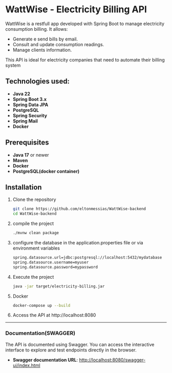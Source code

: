 # WattWise - Electricity Billing API

WattWise is a restfull app developed with Spring Boot to manage electricity consumption billing.
It allows:
- Generate e send bills by email.
- Consult and update consumption readings.
- Manage clients information.

This API is ideal for electricity companies that need to automate their billing system

## Technologies used:
- **Java 22**
- **Spring Boot 3.x**
- **Spring Data JPA**
- **PostgreSQL**
- **Spring Security**
- **Spring Mail**
- **Docker**

## Prerequisites
- **Java 17** or newer
- **Maven**
- **Docker**
- **PostgreSQL(docker container)**


## Installation
1. Clone the repository
    ```bash
   git clone https://github.com/eltonmessias/WattWise-backend
   cd WattWise-backend
   
2. compile the project
    ```bash
   ./mvnw clean package
   
3. configure the database in the application.properties file or via environment variables
    ```bash 
   spring.datasource.url=jdbc:postgresql://localhost:5432/mydatabase
   spring.datasource.username=myuser
   spring.datasource.password=mypassword
   
4. Execute the project
    ```bash
   java -jar target/electricity-billing.jar

5. Docker
    ```bash
   docker-compose up --build

6. Access  the API at http://localhost:8080

---

### **Documentation(SWAGGER)**

The API is documented using Swagger. You can access the interactive interface to explore and test endpoints directly in the browser.
- **Swagger documentation URL**: [http://localhost:8080/swagger-ui/index.html](http://localhost:8080/swagger-ui/index.html)

